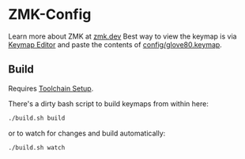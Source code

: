 # ZMK-Config

Learn more about ZMK at [zmk.dev](https://zmk.dev/)
Best way to view the keymap is via [Keymap Editor](https://nickcoutsos.github.io/keymap-editor/)
and paste the contents of [config/glove80.keymap](https://github.com/nocksock/zmk-config/blob/main/config/glove80.keymap).

## Build

Requires [Toolchain Setup](https://zmk.dev/docs/development/setup).

There's a dirty bash script to build keymaps from within here:

```bash
./build.sh build
```

or to watch for changes and build automatically:

```bash
./build.sh watch
```
